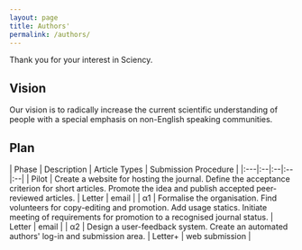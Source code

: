 ```yaml
---
layout: page
title: Authors'
permalink: /authors/
---
```


Thank you for your interest in Sciency. 


## Vision

Our vision is to radically increase the current scientific understanding of people with a special emphasis on non-English speaking communities.


## Plan

| Phase | Description | Article Types | Submission Procedure |
|:---|:--|:--|:--|:--|
| Pilot | Create a website for hosting the journal. Define the acceptance criterion for short articles. Promote the idea and publish accepted peer-reviewed articles. | Letter | email |
| α1 | Formalise the organisation. Find volunteers for copy-editing and promotion. Add usage statics.  Initiate meeting of requirements for promotion to a recognised journal status. | Letter | email |
| α2 | Design a user-feedback system. Create an automated authors' log-in and submission area. | Letter+  | web submission |


 
